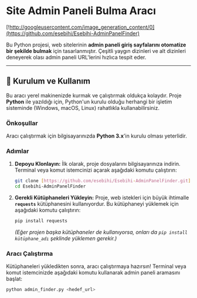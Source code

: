 # Site Admin Paneli Bulma Aracı

[!http://googleusercontent.com/image_generation_content/0](https://github.com/esebihi/Esebihi-AdminPanelFinder)

Bu Python projesi, web sitelerinin **admin paneli giriş sayfalarını otomatize bir şekilde bulmak** için tasarlanmıştır. Çeşitli yaygın dizinleri ve alt dizinleri deneyerek olası admin paneli URL'lerini hızlıca tespit eder.

---

## 🚀 Kurulum ve Kullanım

Bu aracı yerel makinenizde kurmak ve çalıştırmak oldukça kolaydır. Proje **Python** ile yazıldığı için, Python'un kurulu olduğu herhangi bir işletim sisteminde (Windows, macOS, Linux) rahatlıkla kullanabilirsiniz.

### Önkoşullar

Aracı çalıştırmak için bilgisayarınızda **Python 3.x**'in kurulu olması yeterlidir.

### Adımlar

1.  **Depoyu Klonlayın:** İlk olarak, proje dosyalarını bilgisayarınıza indirin. Terminal veya komut istemcinizi açarak aşağıdaki komutu çalıştırın:

    ```bash
    git clone [https://github.com/esebihi/Esebihi-AdminPanelFinder.git](https://github.com/esebihi/Esebihi-AdminPanelFinder.git)
    cd Esebihi-AdminPanelFinder
    ```

2.  **Gerekli Kütüphaneleri Yükleyin:** Proje, web istekleri için büyük ihtimalle **`requests`** kütüphanesini kullanıyordur. Bu kütüphaneyi yüklemek için aşağıdaki komutu çalıştırın:

    ```bash
    pip install requests
    ```
    *(Eğer projen başka kütüphaneler de kullanıyorsa, onları da `pip install kütüphane_adı` şeklinde yüklemen gerekir.)*

### Aracı Çalıştırma

Kütüphaneleri yükledikten sonra, aracı çalıştırmaya hazırsın! Terminal veya komut istemcinizde aşağıdaki komutu kullanarak admin paneli aramasını başlat:

```bash
python admin_finder.py <hedef_url>
